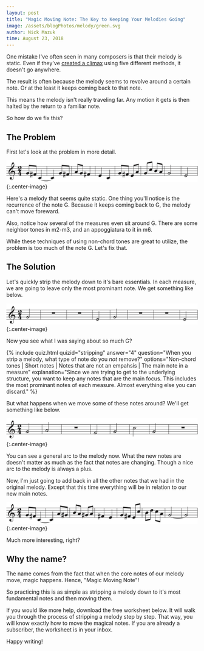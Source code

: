 ```yaml
---
layout: post
title: "Magic Moving Note: The Key to Keeping Your Melodies Going"
image: /assets/blogPhotos/melody/green.svg
author: Nick Mazuk
time: August 23, 2018
---
```


One mistake I've often seen in many composers is that their melody is static. Even if they've [created a climax](/blog/4WaysToAddMeaningToYourMelody) using five different methods, it doesn't go anywhere.

The result is often because the melody seems to revolve around a certain note. Or at the least it keeps coming back to that note.

This means the melody isn't really traveling far. Any motion it gets is then halted by the return to a familiar note.

So how do we fix this?

<!--end-of-intro-->

## The Problem

First let's look at the problem in more detail.

![Original Melody](/blog/resources/movingNoteBad.png "Original Melody"){:.center-image}

Here's a melody that seems quite static. One thing you'll notice is the recurrence of the note G. Because it keeps coming back to G, the melody can't move foreward.

Also, notice how several of the measures even sit around G. There are some neighbor tones in m2-m3, and an appoggiatura to it in m6.

While these techniques of using non-chord tones are great to utilize, the problem is too much of the note G. Let's fix that.

## The Solution

Let's quickly strip the melody down to it's bare essentials. In each measure, we are going to leave only the most prominant note. We get something like below.

![Stripped Melody](/blog/resources/movingNoteBadStripped.png "Stripped Melody"){:.center-image}

Now you see what I was saying about so much G?

{% include quiz.html quizid="stripping" answer="4" question="When you strip a melody, what type of note do you <em>not</em> remove?" options="Non-chord tones | Short notes | Notes that are not an empahsis | The main note in a measure" explanation="Since we are trying to get to the underlying structure, you want to keep any notes that are the main focus. This includes the most prominant notes of each measure. Almost everything else you can discard." %}

But what happens when we move some of these notes around? We'll get something like below.

![Fixed Stripped Melody](/blog/resources/movingNoteFixedStripped.png "Fixed Stripped Melody"){:.center-image}

You can see a general arc to the melody now. What the new notes are doesn't matter as much as the fact that notes are changing. Though a nice arc to the melody is always a plus.

Now, I'm just going to add back in all the other notes that we had in the original melody. Except that this time everything will be in relation to our new main notes.

![Fixed Melody](/blog/resources/movingNoteFixed.png "Fixed Melody"){:.center-image}

Much more interesting, right?

## Why the name?

The name comes from the fact that when the core notes of our melody move, magic happens. Hence, "Magic Moving Note"!

So practicing this is as simple as stripping a melody down to it's most fundamental notes and then moving them.

If you would like more help, download the free worksheet below. It will walk you through the process of stripping a melody step by step. That way, you will know exactly how to move the magical notes. If you are already a subscriber, the worksheet is in your inbox.

Happy writing!
